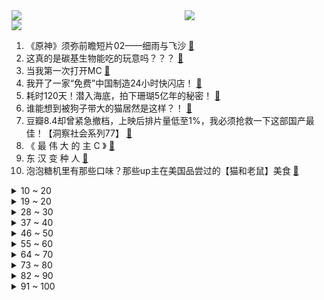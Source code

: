 <div >
	<a style="float:left;width:55%;" href = "https://github.com/anuraghazra/github-readme-stats">
	 <img src = "https://github-readme-stats.vercel.app/api?username=iuuuuuaena&theme=buefy&show_icons=true"/>
	</a>
	<a  style="float:right;width:45%" href = "https://github.com/anuraghazra/github-readme-stats">
	 <img  src="https://github-readme-stats.vercel.app/api/top-langs/?username=anuraghazra&layout=compact"/>
	</a>
	</div>

[![](https://img.shields.io/badge/jxd-@jxdgogogo.xyz-yellowgreen.svg)](https://www.jxdgogogo.xyz)<br>
1. 《原神》须弥前瞻短片02——细雨与飞沙 [:link:](//www.bilibili.com/video/BV1UU4y1i72S) <br>
2. 这真的是碳基生物能吃的玩意吗？？？ [:link:](//www.bilibili.com/video/BV1194y1S7PP) <br>
3. 当我第一次打开MC [:link:](//www.bilibili.com/video/BV16t4y157gM) <br>
4. 我开了一家“免费”中国制造24小时快闪店！ [:link:](//www.bilibili.com/video/BV13F411K7Uu) <br>
5. 耗时120天！潜入海底，拍下珊瑚5亿年的秘密！ [:link:](//www.bilibili.com/video/BV1m94y1S7ma) <br>
6. 谁能想到被狗子带大的猫居然是这样？！ [:link:](//www.bilibili.com/video/BV1Gt4y1574b) <br>
7. 豆瓣8.4却曾紧急撤档，上映后排片量低至1%，我必须抢救一下这部国产最佳！【洞察社会系列77】 [:link:](//www.bilibili.com/video/BV1Jr4y1778F) <br>
8. 《 最 伟 大 的 主 C 》 [:link:](//www.bilibili.com/video/BV1zG411n7Ww) <br>
9. 东 汉 变 种 人 [:link:](//www.bilibili.com/video/BV1ZB4y1Y7Hm) <br>
10. 泡泡糖机里有那些口味？那些up主在美国品尝过的【猫和老鼠】美食 [:link:](//www.bilibili.com/video/BV1Ed4y1S7Xo) <br>
<details>
<summary>10 ~ 20</summary>

11. 满分神作！没看过这个故事，就不能算看过《世界奇妙物语》！从过去开始的日记 [:link:](//www.bilibili.com/video/BV1RY4y1L7iN) <br>
12. “王大队长给我耍把戏” [:link:](//www.bilibili.com/video/BV1G34y1n7HJ) <br>
13. 舅舅我啊，最喜欢二次元了！ [:link:](//www.bilibili.com/video/BV1Wa411D74Q) <br>
14. 这不比职场偶像剧好嗑？笨蛋美人和她的冤种搭档，收拾烂摊子、吃醋、护妻，好宠好甜好晋江！！！ [:link:](//www.bilibili.com/video/BV1Ma411u7YJ) <br>
15. 一定要和喜欢的人坐双层火车去大理！！！ [:link:](//www.bilibili.com/video/BV13a411u7eK) <br>
16. 越 努 力，越 滋 润？ [:link:](//www.bilibili.com/video/BV1Ea411D7zB) <br>
17. 我的猫被盗视频了，被400万人点赞 [:link:](//www.bilibili.com/video/BV1Sd4y1Q73u) <br>
18. 没想到，我有了新的爷爷。 [:link:](//www.bilibili.com/video/BV1Hd4y1S76L) <br>
19. 约 尔 蹦 迪 2.0，跳 极 乐 净 土！❤️【咬人猫】 [:link:](//www.bilibili.com/video/BV13W4y127j6) <br>
</details>
<details>
<summary>19 ~ 20</summary>

20. 【真人版火影】超 级 还 原！ [:link:](//www.bilibili.com/video/BV1aN4y1j7FR) <br>
21. 240s 每次 都会  很开心 [:link:](//www.bilibili.com/video/BV1A94y1X7Ds) <br>
22. 坤 坤 打 美 国 人 [:link:](//www.bilibili.com/video/BV1mG411n7Xu) <br>
23. 🐓鸡你太美，但是已黑化🐓 [:link:](//www.bilibili.com/video/BV1iG411n7EE) <br>
24. 透明手表。下集预告 [:link:](//www.bilibili.com/video/BV1Da411S7gt) <br>
25. 狗头吧的秘密武器！1000层高利贷！叠Q新理解！【垃圾英雄拯救计划】 [:link:](//www.bilibili.com/video/BV1ye4y197SF) <br>
26. 最好看的发型，我给每个人都找到了！【晓观】 [:link:](//www.bilibili.com/video/BV18B4y187RR) <br>
27. 《焦糖布丁》，今天up请假一天，由理查德-蚊代做夏日甜品 [:link:](//www.bilibili.com/video/BV1Mr4y1L7Qd) <br>
28. 【时代少年团】《时代夏令营》03：水上的卧龙凤雏们 [:link:](//www.bilibili.com/video/BV1X94y1S7dp) <br>
</details>
<details>
<summary>28 ~ 30</summary>

29. 兄弟齐心，七百来斤 [:link:](//www.bilibili.com/video/BV1QG411n77R) <br>
30. 吕宋岛上如何玩骑兵？【小约翰】 [:link:](//www.bilibili.com/video/BV1Rg411Z7LV) <br>
31. 《崩坏：星穹铁道》EP：「失控」 [:link:](//www.bilibili.com/video/BV13S4y1E78K) <br>
32. 这 就 是 真 的 暑 假 吗？ [:link:](//www.bilibili.com/video/BV1GB4y1e7Uu) <br>
33. 我就穿个反浩克去漫展 应该不过分吧？ [:link:](//www.bilibili.com/video/BV1U34y1J7Hi) <br>
34. 完整版来喽 [:link:](//www.bilibili.com/video/BV1ia411M7XQ) <br>
35. 叮叮：首先我没有惹你们任何人 [:link:](//www.bilibili.com/video/BV1Xa411M7M7) <br>
36. 【 我真是服了你这个老六 】 [:link:](//www.bilibili.com/video/BV1CG411n7JQ) <br>
37. 狼人傻 [:link:](//www.bilibili.com/video/BV1zd4y1Q7BE) <br>
</details>
<details>
<summary>37 ~ 40</summary>

38. 【罗翔X papi酱X LKs】聊聊自己。28岁的我只有一碗粉…【确实该聊聊】 [:link:](//www.bilibili.com/video/BV1Wd4y1Q7PT) <br>
39. 这游戏画风变的我猝不及防 [:link:](//www.bilibili.com/video/BV1fU4y1i7JA) <br>
40. 主线动画《明日方舟：黎明前奏》先导PV2 [:link:](//www.bilibili.com/video/BV1RS4y177yB) <br>
41. 【海绵宝宝】耍把戏 [:link:](//www.bilibili.com/video/BV1Ne4y197WK) <br>
42. 这次是真的来帮你们戒猫的！ [:link:](//www.bilibili.com/video/BV1BY4y1L7MM) <br>
43. 夏日利器，好吃不腻！ [:link:](//www.bilibili.com/video/BV1pV4y1J78D) <br>
44. 这样的结局是老板万万没想到的 [:link:](//www.bilibili.com/video/BV14V4y177Mo) <br>
45. 她问我能不能去对面蛋糕店扫码换零钱给她的时候 心里突然难过了一下 [:link:](//www.bilibili.com/video/BV1fF411K7Yr) <br>
46. 超意兴   厨子探店¥122 [:link:](//www.bilibili.com/video/BV13S4y1E7jB) <br>
</details>
<details>
<summary>46 ~ 50</summary>

47. 只要获得成就，重力就会「随 机 翻 转 」？？ [:link:](//www.bilibili.com/video/BV1bN4y1j72D) <br>
48. 山竹：我没惹过你们任何人 [:link:](//www.bilibili.com/video/BV13T411E7Xv) <br>
49. 白鲟被正式宣布灭绝！ [:link:](//www.bilibili.com/video/BV1BN4y1j7xR) <br>
50. 她一直这么勇吗？ [:link:](//www.bilibili.com/video/BV1hd4y1S7Fs) <br>
51. 大家好，我是SUPER JUNIOR的银赫，我来B站啦！我的生日会我来布置？关于生日直播的幕后故事 [:link:](//www.bilibili.com/video/BV1UG411n7Li) <br>
52. 【原神最值收藏系列】全角色等级突破特产收集！全网最舒适领跑~ [:link:](//www.bilibili.com/video/BV1pV4y177Sj) <br>
53. Bet On Me 演出版来啦！在渥太华蹦蹦跳跳，音乐超有魔力！ [:link:](//www.bilibili.com/video/BV1oB4y1Y7Xi) <br>
54. 扫雷，但是是真人3D版！ [:link:](//www.bilibili.com/video/BV1o34y1J7sN) <br>
55. 他救下两条人命，却被人诬告上法庭？｜正义的算法 [:link:](//www.bilibili.com/video/BV12r4y1774S) <br>
</details>
<details>
<summary>55 ~ 60</summary>

56. 【原神金苹果群岛】(182+1)宝箱全收集重制版！原神2.8限时海岛！精准分类，路线规划！全网最贴心的金苹果群岛宝箱攻略！ [:link:](//www.bilibili.com/video/BV17V4y177Bs) <br>
57. 上课睡觉可不好 想个办法让她醒过来 [:link:](//www.bilibili.com/video/BV1YG411n7nj) <br>
58. 一个男生如果狠在意你…… [:link:](//www.bilibili.com/video/BV1NY4y1j7EP) <br>
59. 爽！边迷路边吃超辣美食的感觉，只能在9D重庆体验到！ [:link:](//www.bilibili.com/video/BV12V4y1J7GM) <br>
60. 《不是好友 胜似好友》 [:link:](//www.bilibili.com/video/BV1J94y1X7SE) <br>
61. 【鉴定热门】百万粉女网红居然吃国家二级保护动物大白鲨？网红降温喷雾竟是石油液化气做的！ [:link:](//www.bilibili.com/video/BV1Pr4y177Bn) <br>
62. 重生之旅店老板 [:link:](//www.bilibili.com/video/BV1mN4y1j7Cj) <br>
63. 可查可解绑！看看你的手机号绑定了多少账号 [:link:](//www.bilibili.com/video/BV1RB4y187XM) <br>
64. 一份属于原魔玩家的海岛彩蛋 [:link:](//www.bilibili.com/video/BV1RU4y1i7cM) <br>
</details>
<details>
<summary>64 ~ 70</summary>

65. 整蛊！女友当着丈母娘的面把我脖子掰折了？她又被揍了！ [:link:](//www.bilibili.com/video/BV1J34y1n7A9) <br>
66. 《如何公平的关闭小孩电脑》 [:link:](//www.bilibili.com/video/BV1oT41177eC) <br>
67. 【绝对演绎x黄诗扶】但把我一生所有的眼泪还他丨《天上掉下个林妹妹》 [:link:](//www.bilibili.com/video/BV13B4y1Y7Sh) <br>
68. 原神金苹果群岛玩家摆烂现状 [:link:](//www.bilibili.com/video/BV1gW4y1U7Fh) <br>
69. 《 亲 妈 级 红 烧 肉 教 程 》 [:link:](//www.bilibili.com/video/BV1dB4y1Y7ZW) <br>
70. 咳咳。知道短了。以后努力长一点。 [:link:](//www.bilibili.com/video/BV13e4y1971U) <br>
71. 山东动物园黑熊被传已成精？学人走路冒充游客，爱喝啤酒9瓶不醉 [:link:](//www.bilibili.com/video/BV17g411Z7XL) <br>
72. 坚持自律的1942天！今天开龙脊一不小心开到了“腰王”的基地，开启了我们二人的欢乐时光啊哈哈～ [:link:](//www.bilibili.com/video/BV1xS4y177ef) <br>
73. 霸屏30个暑假！它的好看之处原来在这里！《新白娘子传奇》P1 [:link:](//www.bilibili.com/video/BV1zr4y177zZ) <br>
</details>
<details>
<summary>73 ~ 80</summary>

74. “ 冰  块  刺  客 2.0 ” [:link:](//www.bilibili.com/video/BV1RB4y1a7Bb) <br>
75. 和日本女友异地3年，我胖成了200斤！再见面去她家后... [:link:](//www.bilibili.com/video/BV1zN4y1j772) <br>
76. 整个世界都是岩浆！这也能生存？我的世界 [:link:](//www.bilibili.com/video/BV1kB4y1Y7t7) <br>
77. 【张傲月X吕洞宾】我有一剑，可问天下！全国舞蹈冠军的神仙演绎！ [:link:](//www.bilibili.com/video/BV1mB4y187YB) <br>
78. 绕城一时爽，全家……就不会有啥好下场了嘛 [:link:](//www.bilibili.com/video/BV1Y94y1Q7hf) <br>
79. 【第五人格】新求生者古董商——技能展示视频 [:link:](//www.bilibili.com/video/BV1La411D7YH) <br>
80. 要不要和我来一把刺激的黑暗游戏【水无月菌】 [:link:](//www.bilibili.com/video/BV12g411Z7FL) <br>
81. 后背长痘、鸡皮，身上油乎乎痒痒的？全是螨虫在做怪！ [:link:](//www.bilibili.com/video/BV1Mr4y1L7Yq) <br>
82. 都表示函数，为啥初中用y，高中用f(x)?【初高中衔接】 [:link:](//www.bilibili.com/video/BV1Cd4y1S7Sx) <br>
</details>
<details>
<summary>82 ~ 90</summary>

83. 新疆真的没法玩儿，在新疆的生活啊啊啊啊…… [:link:](//www.bilibili.com/video/BV1bV4y1J7ab) <br>
84. 听说每个人的记忆里是否都有一位这样的老师... [:link:](//www.bilibili.com/video/BV14d4y1Q7Nf) <br>
85. 自己乖乖吃肠肠，不争不抢吃一根拿一根 [:link:](//www.bilibili.com/video/BV1xr4y177F1) <br>
86. 整蛊！第一次带父母去见山城小栗旬，爸爸沉默了..... [:link:](//www.bilibili.com/video/BV1Ka411M7Gm) <br>
87. 我就想学工科我有什么错… [:link:](//www.bilibili.com/video/BV1Ld4y1S7q6) <br>
88. 《十面埋伏》 [:link:](//www.bilibili.com/video/BV1id4y1S7yM) <br>
89. 【散人】流浪猫猫 末世大冒险《stray》（已更新P3） [:link:](//www.bilibili.com/video/BV1jY4y1j7yx) <br>
90. 大妈聊天经常故意： [:link:](//www.bilibili.com/video/BV1Cd4y1S7ed) <br>
91. 她一直这么会说怪话吗？ [:link:](//www.bilibili.com/video/BV1pB4y1Y7fU) <br>
</details>
<details>
<summary>91 ~ 100</summary>

92. 手把手教大家写遗嘱 [:link:](//www.bilibili.com/video/BV1HS4y1E7Dt) <br>
93. 人生建议 不要喝醉了玩百里守约 [:link:](//www.bilibili.com/video/BV11G411n7dW) <br>
94. 【原神】⚡️一 切 为 了 至 冬⚡️ [:link:](//www.bilibili.com/video/BV1Mr4y1L7SD) <br>
95. 明日方舟小动画[分冰棍] [:link:](//www.bilibili.com/video/BV13g411Z7G1) <br>
96. 五连绝世！这就是终结孙策 [:link:](//www.bilibili.com/video/BV16U4y1i7rj) <br>
97. 【荒野大镖客2】我的亚瑟比任何人都需要救赎（第十期） [:link:](//www.bilibili.com/video/BV1fB4y1a72D) <br>
98. 《小陈总之潇洒不是摆烂》 [:link:](//www.bilibili.com/video/BV1KB4y1e73F) <br>
99. 全身上下只有嘴吧是硬的 [:link:](//www.bilibili.com/video/BV1qW4y117fT) <br>
100. 修 罗 炼 狱 [:link:](//www.bilibili.com/video/BV12F411K7tZ) <br>
</details>
